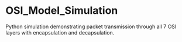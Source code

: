 # OSI_Model_Simulation
Python simulation demonstrating packet transmission through all 7 OSI layers with encapsulation and decapsulation.

